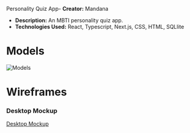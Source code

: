 Personality Quiz App- **Creator:** Mandana
- **Description:** An MBTI personality quiz app. 
- **Technologies Used:** React, Typescript, Next.js, CSS, HTML, SQLlite

# Models

![Models](https://i.imgur.com/J1x6UhC.png)

# Wireframes

### Desktop Mockup

[Desktop Mockup](https://imgur.com/a/7PPE2kO)
